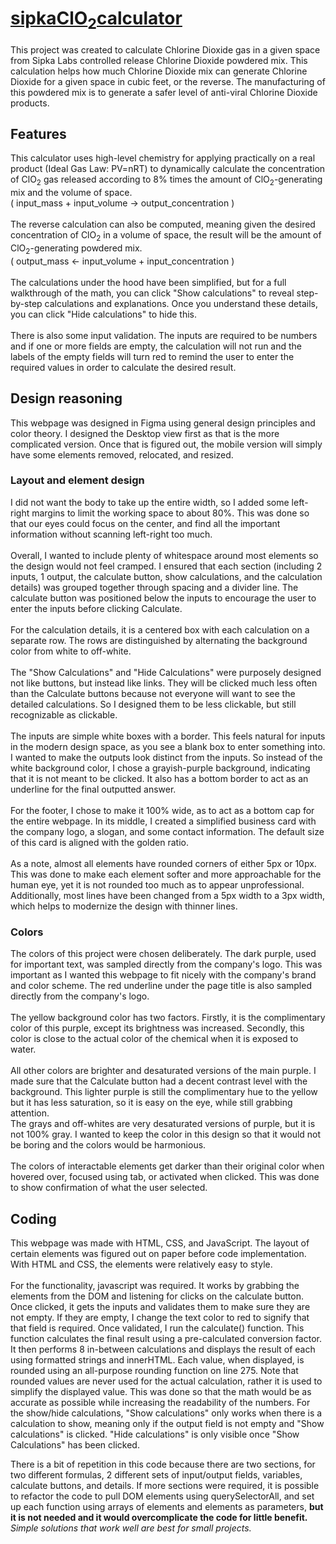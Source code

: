 # <a href="https://sipkaclo2calculator.netlify.app/" target="_blank">sipkaClO<sub>2</sub>calculator</a>

This project was created to calculate Chlorine Dioxide gas in a given space from Sipka Labs controlled release Chlorine Dioxide powdered mix.
This calculation helps how much Chlorine Dioxide mix can generate Chlorine Dioxide for a given space in cubic feet, or the reverse. 
The manufacturing of this powdered mix is to generate a safer level of anti-viral Chlorine Dioxide products.


## Features
This calculator uses high-level chemistry for applying practically on a real product (Ideal Gas Law: PV=nRT) to dynamically calculate the concentration of ClO<sub>2</sub> gas released according to 8% times the amount of ClO<sub>2</sub>-generating mix and the volume of space. <br>( input_mass + input_volume -> output_concentration )<br><br> 
The reverse calculation can also be computed, meaning given the desired concentration of ClO<sub>2</sub> in a volume of space, the result will be the amount of  ClO<sub>2</sub>-generating powdered mix. <br>( output_mass <- input_volume + input_concentration )<br><br>
The calculations under the hood have been simplified, but for a full walkthrough of the math, you can click "Show calculations" to reveal step-by-step calculations and explanations. Once you understand these details, you can click "Hide calculations" to hide this.<br><br>
There is also some input validation. The inputs are required to be numbers and if one or more fields are empty, the calculation will not run and the labels of the empty fields will turn red to remind the user to enter the required values in order to calculate the desired result.

## Design reasoning
This webpage was designed in Figma using general design principles and color theory. I designed the Desktop view first as that is the more complicated version. Once that is figured out, the mobile version will simply have some elements removed, relocated, and resized.
### Layout and element design
I did not want the body to take up the entire width, so I added some left-right margins to limit the working space to about 80%. This was done so that our eyes could focus on the center, and find all the important information without scanning left-right too much. <br><br>
Overall, I wanted to include plenty of whitespace around most elements so the design would not feel cramped. I ensured that each section (including 2 inputs, 1 output, the calculate button, show calculations, and the calculation details) was grouped together through spacing and a divider line.
The calculate button was positioned below the inputs to encourage the user to enter the inputs before clicking Calculate.<br><br>
For the calculation details, it is a centered box with each calculation on a separate row. The rows are distinguished by alternating the background color from white to off-white.<br><br>
The "Show Calculations" and "Hide Calculations" were purposely designed not like buttons, but instead like links. They will be clicked much less often than the Calculate buttons because not everyone will want to see the detailed calculations. So I designed them to be less clickable, but still recognizable as clickable.<br><br>
The inputs are simple white boxes with a border. This feels natural for inputs in the modern design space, as you see a blank box to enter something into. <br>
I wanted to make the outputs look distinct from the inputs. So instead of the white background color, I chose a grayish-purple background, indicating that it is not meant to be clicked. It also has a bottom border to act as an underline for the final outputted answer.<br><br>
For the footer, I chose to make it 100% wide, as to act as a bottom cap for the entire webpage. In its middle, I created a simplified business card with the company logo, a slogan, and some contact information. The default size of this card is aligned with the golden ratio.<br><br>
As a note, almost all elements have rounded corners of either 5px or 10px. This was done to make each element softer and more approachable for the human eye, yet it is not rounded too much as to appear unprofessional. Additionally, most lines have been changed from a 5px width to a 3px width, which helps to modernize the design with thinner lines.
### Colors
The colors of this project were chosen deliberately. The dark purple, used for important text, was sampled directly from the company's logo. This was important as I wanted this webpage to fit nicely with the company's brand and color scheme. The red underline under the page title is also sampled directly from the company's logo.<br><br>
The yellow background color has two factors. Firstly, it is the complimentary color of this purple, except its brightness was increased. Secondly, this color is close to the actual color of the chemical when it is exposed to water.<br><br>
All other colors are brighter and desaturated versions of the main purple. I made sure that the Calculate button had a decent contrast level with the background. This lighter purple is still the complimentary hue to the yellow but it has less saturation, so it is easy on the eye, while still grabbing attention.<br>
The grays and off-whites are very desaturated versions of purple, but it is not 100% gray. I wanted to keep the color in this design so that it would not be boring and the colors would be harmonious. <br><br>
The colors of interactable elements get darker than their original color when hovered over, focused using tab, or activated when clicked. This was done to show confirmation of what the user selected.
## Coding
This webpage was made with HTML, CSS, and JavaScript. The layout of certain elements was figured out on paper before code implementation. With HTML and CSS, the elements were relatively easy to style.<br><br>
For the functionality, javascript was required. It works by grabbing the elements from the DOM and listening for clicks on the calculate button. Once clicked, it gets the inputs and validates them to make sure they are not empty. If they are empty, I change the text color to red to signify that that field is required. Once validated, I run the calculate() function. This function calculates the final result using a pre-calculated conversion factor. It then performs 8 in-between calculations and displays the result of each using formatted strings and innerHTML. Each value, when displayed, is rounded using an all-purpose rounding function on line 275. Note that rounded values are never used for the actual calculation, rather it is used to simplify the displayed value. This was done so that the math would be as accurate as possible while increasing the readability of the numbers. For the show/hide calculations, "Show calculations" only works when there is a calculation to show, meaning only if the output field is not empty and "Show calculations" is clicked. "Hide calculations" is only visible once "Show Calculations" has been clicked.<br>

There is a bit of repetition in this code because there are two sections, for two different formulas, 2 different sets of input/output fields, variables, calculate buttons, and details. If more sections were required, it is possible to refactor the code to pull DOM elements using querySelectorAll, and set up each function using arrays of elements and elements as parameters, <strong>but it is not needed and it would overcomplicate the code for little benefit.</strong> <em>Simple solutions that work well are best for small projects.<em>
